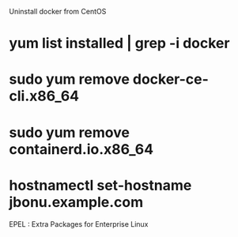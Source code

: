 Uninstall docker from CentOS
# yum list installed | grep -i docker
# sudo yum remove docker-ce-cli.x86_64
# sudo yum remove containerd.io.x86_64 

# hostnamectl set-hostname jbonu.example.com

EPEL : Extra Packages for Enterprise Linux



